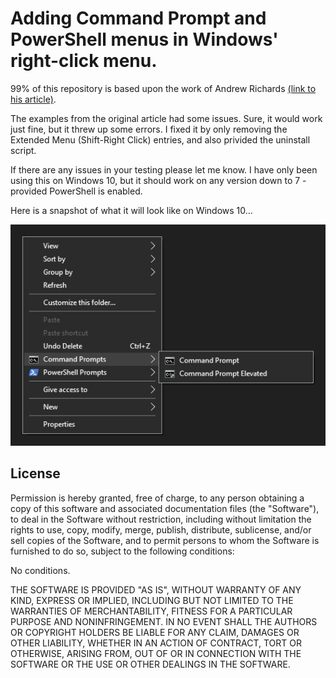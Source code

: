 # Adding Command Prompt and PowerShell menus in Windows' right-click menu.

99% of this repository is based upon the work of Andrew Richards [(link to his article)](https://learn.microsoft.com/en-us/archive/blogs/andrew_richards/enhancing-the-open-command-prompt-here-shift-right-click-context-menu-experience).

The examples from the original article had some issues.  Sure, it would work just fine,
but it threw up some errors.  I fixed it by only removing the Extended Menu (Shift-Right
Click) entries, and also privided the uninstall script.

If there are any issues in your testing please let me know.  I have only been using this
on Windows 10, but it should work on any version down to 7 - provided PowerShell is enabled.

Here is a snapshot of what it will look like on Windows 10...


![Screenshot](screenshot.png)


## License

Permission is hereby granted, free of charge, to any person obtaining a copy
of this software and associated documentation files (the "Software"), to deal
in the Software without restriction, including without limitation the rights
to use, copy, modify, merge, publish, distribute, sublicense, and/or sell
copies of the Software, and to permit persons to whom the Software is
furnished to do so, subject to the following conditions:

No conditions.

THE SOFTWARE IS PROVIDED "AS IS", WITHOUT WARRANTY OF ANY KIND, EXPRESS OR
IMPLIED, INCLUDING BUT NOT LIMITED TO THE WARRANTIES OF MERCHANTABILITY,
FITNESS FOR A PARTICULAR PURPOSE AND NONINFRINGEMENT. IN NO EVENT SHALL THE
AUTHORS OR COPYRIGHT HOLDERS BE LIABLE FOR ANY CLAIM, DAMAGES OR OTHER
LIABILITY, WHETHER IN AN ACTION OF CONTRACT, TORT OR OTHERWISE, ARISING FROM,
OUT OF OR IN CONNECTION WITH THE SOFTWARE OR THE USE OR OTHER DEALINGS IN THE
SOFTWARE.
